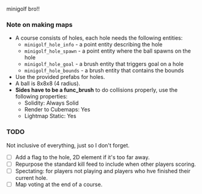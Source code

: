 ﻿minigolf bro!!

### Note on making maps

* A course consists of holes, each hole needs the following entities:
  * `minigolf_hole_info` - a point entity describing the hole
  * `minigolf_hole_spawn` - a point entity where the ball spawns on the hole
  * `minigolf_hole_goal` - a brush entity that triggers goal on a hole
  * `minigolf_hole_bounds` - a brush entity that contains the bounds
* Use the provided prefabs for holes.
* A ball is 8x8x8 (4 radius).
* **Sides have to be a func_brush** to do collisions properly, use the following properties:
  * Solidity: Always Solid
  * Render to Cubemaps: Yes
  * Lightmap Static: Yes

### TODO

Not inclusive of everything, just so I don't forget.

* [ ] Add a flag to the hole, 2D element if it's too far away.
* [ ] Repurpose the standard kill feed to include when other players scoring.
* [ ] Spectating: for players not playing and players who hve finished their current hole.
* [ ] Map voting at the end of a course.
